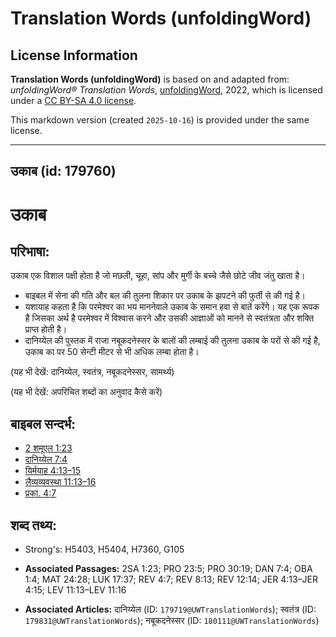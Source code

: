 # Translation Words (unfoldingWord)

## License Information

**Translation Words (unfoldingWord)** is based on and adapted from: _unfoldingWord® Translation Words_, [unfoldingWord](https://unfoldingword.org/utw), 2022, which is licensed under a [CC BY-SA 4.0 license](https://creativecommons.org/licenses/by-sa/4.0/legalcode.en).

This markdown version (created `2025-10-16`) is provided under the same license.



--------------------------------

## उकाब (id: 179760)

उकाब
====

परिभाषा:
--------

उकाब एक विशाल पक्षी होता है जो मछली, चूहा, सांप और मुर्गी के बच्चे जैसे छोटे जीव जंतु खाता है।

* बाइबल में सेना की गति और बल की तुलना शिकार पर उकाब के झपटने की फुर्ती से की गई है।
* यशायाह कहता है कि परमेश्वर का भय माननेवाले उकाब के समान हवा से बातें करेंगे। यह एक रूपक है जिसका अर्थ है परमेश्वर में विश्वास करने और उसकी आज्ञाओं को मानने से स्वतंत्रता और शक्ति प्राप्त होती है।
* दानिय्येल की पुस्तक में राजा नबूकदनेस्सर के बालों की लम्बाई की तुलना उकाब के परों से की गई है, उकाब का पर 50 सेन्टी मीटर से भी अधिक लम्बा होता है।

(यह भी देखें: दानिय्येल, स्वतंत्र, नबूकदनेस्सर, सामर्थ्य)

(यह भी देखें: अपरिचित शब्दों का अनुवाद कैसे करें)

बाइबल सन्दर्भ:
--------------

* [2 शमूएल 1:23](https://ref.ly/2Sam0:0)
* [दानिय्येल 7:4](https://ref.ly/Dan7:4)
* [यिर्मयाह 4:13–15](https://ref.ly/Jer4:13-Jer4:15)
* [लैव्यव्यवस्था 11:13–16](https://ref.ly/Lev11:13-Lev11:16)
* [प्रका. 4:7](https://ref.ly/Rev4:7)

शब्द तथ्य:
----------

* Strong's: H5403, H5404, H7360, G105

* **Associated Passages:** 2SA 1:23; PRO 23:5; PRO 30:19; DAN 7:4; OBA 1:4; MAT 24:28; LUK 17:37; REV 4:7; REV 8:13; REV 12:14; JER 4:13–JER 4:15; LEV 11:13–LEV 11:16
* **Associated Articles:** दानिय्येल (ID: `179719@UWTranslationWords`); स्वतंत्र (ID: `179831@UWTranslationWords`); नबूकदनेस्सर (ID: `180111@UWTranslationWords`)

